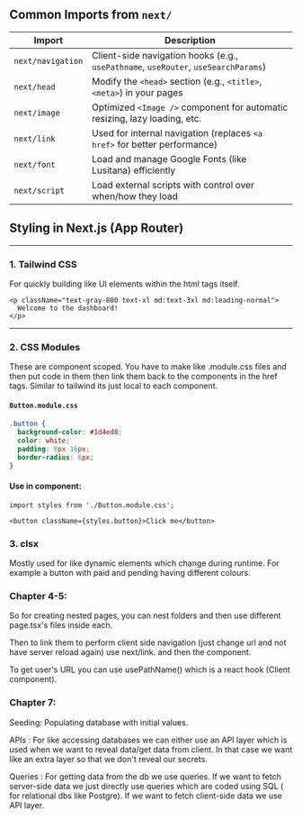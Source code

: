 ## Common Imports from `next/`

| Import | Description |
|--------|-------------|
| `next/navigation` | Client-side navigation hooks (e.g., `usePathname`, `useRouter`, `useSearchParams`) |
| `next/head` | Modify the `<head>` section (e.g., `<title>`, `<meta>`) in your pages |
| `next/image` | Optimized `<Image />` component for automatic resizing, lazy loading, etc. |
| `next/link` | Used for internal navigation (replaces `<a href>` for better performance) |
| `next/font` | Load and manage Google Fonts (like Lusitana) efficiently |
| `next/script` | Load external scripts with control over when/how they load |


## Styling in Next.js (App Router)

---

### 1. Tailwind CSS

For quickly building like UI elements within the html tags itself.

```tsx
<p className="text-gray-800 text-xl md:text-3xl md:leading-normal">
  Welcome to the dashboard!
</p>
```

---

### 2. CSS Modules

These are component scoped. You have to make like .module.css files and then put code in them then link them back to the components in the href tags. Similar to tailwind its just local to each component. 

#### `Button.module.css`
```css
.button {
  background-color: #1d4ed8;
  color: white;
  padding: 8px 16px;
  border-radius: 6px;
}
```

#### Use in component:
```tsx
import styles from './Button.module.css';

<button className={styles.button}>Click me</button>
```


### 3. clsx

Mostly used for like dynamic elements which change during runtime. For example a button with paid and pending having different colours.


### Chapter 4-5:
So for creating nested pages, you can nest folders and then use different page.tsx's files inside each.

Then to link them to perform client side navigation (just change url and not have server reload again) use next/link. and then the <Link></Link> component.

To get user's URL you can use usePathName() which is a react hook (Client component). 

### Chapter 7:
Seeding: Populating database with initial values. 

APIs : For like accessing databases we can either use an API layer which is used when we want to reveal data/get data from client. In that case we want like an extra layer so that we don't reveal our secrets. 

Queries : For getting data from the db we use queries. If we want to fetch server-side data we just directly use queries which are coded using SQL ( for relational dbs like Postgre). If we want to fetch client-side data we use API layer. 


```





